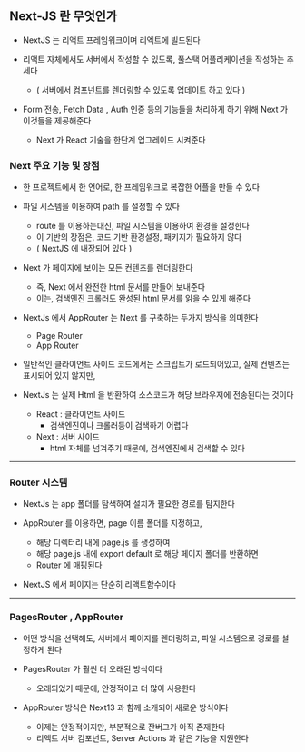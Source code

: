 ## Next-JS 란 무엇인가

- NextJS 는 리액트 프레임워크이며 리엑트에 빌드된다


- 리액트 자체에서도 서버에서 작성할 수 있도록, 풀스택 어플리케이션을 작성하는 추세다
  - ( 서버에서 컴포넌트를 렌더링할 수 있도록 업데이트 하고 있다 )


- Form 전송, Fetch Data , Auth 인증 등의 기능들을 처리하게 하기 위해 Next 가 이것들을 제공해준다
  - Next 가 React 기술을 한단계 업그레이드 시켜준다


### Next 주요 기능 및 장점

- 한 프로젝트에서 한 언어로, 한 프레임워크로 복잡한 어플을 만들 수 있다


- 파일 시스템을 이용하여 path 를 설정할 수 있다
  - route 를 이용하는대신, 파일 시스템을 이용하여 환경을 설정한다
  - 이 기반의 장점은, 코드 기반 환경설정, 패키지가 필요하지 않다
  - ( NextJS 에 내장되어 있다 )


- Next 가 페이지에 보이는 모든 컨텐츠를 렌더링한다
  - 즉, Next 에서 완전한 html 문서를 만들어 보내준다
  - 이는, 검색엔진 크롤러도 완성된 html 문서를 읽을 수 있게 해준다


- NextJs 에서 AppRouter 는 Next 를 구축하는 두가지 방식을 의미한다
  - Page Router 
  - App Router


- 일반적인 클라이언트 사이드 코드에서는 스크립트가 로드되어있고, 실제 컨텐츠는 표시되어 있지 않지만,
- NextJs 는 실제 Html 을 반환하여 소스코드가 해당 브라우저에 전송된다는 것이다
  - React : 클라이언트 사이드
    - 검색엔진이나 크롤러등이 검색하기 어렵다
  - Next : 서버 사이드
    - html 자체를 넘겨주기 때문에, 검색엔진에서 검색할 수 있다

---

### Router 시스템

- NextJs 는 app 폴더를 탐색하여 설치가 필요한 경로를 탐지한다

- AppRouter 를 이용하면, page 이름 폴더를 지정하고, 
  - 해당 디렉터리 내에 page.js 를 생성하여
  - 해당 page.js 내에 export default 로 해당 페이지 폴더를 반환하면
  - Router 에 매핑된다
 

- NextJS 에서 페이지는 단순히 리액트함수이다

---

### PagesRouter , AppRouter

- 어떤 방식을 선택해도, 서버에서 페이지를 렌더링하고, 파일 시스템으로 경로를 설정하게 된다


- PagesRouter 가 훨씬 더 오래된 방식이다
  - 오래되었기 때문에, 안정적이고 더 많이 사용한다


- AppRouter 방식은 Next13 과 함께 소개되어 새로운 방식이다
  - 이제는 안정적이지만, 부분적으로 잔버그가 아직 존재한다
  - 리액트 서버 컴포넌트, Server Actions 과 같은 기능을 지원한다